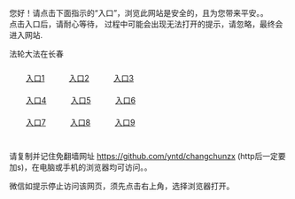 您好！请点击下面指示的“入口”，浏览此网站是安全的，且为您带来平安。。 <br/>
点击入口后，请耐心等待， 过程中可能会出现无法打开的提示，请忽略，最终会进入网站. </br>

法轮大法在长春<br/>
<div style="padding:10px"><a style="margin:20px" target="_blank" href="https://dnx72ltx92c2e.cloudfront.net/2Qpsp?qjltzr" id="ccLink1" rel="nofollow">入口1</a> <a target="_blank" style="margin:20px" href="https://d246nhmez7r233.cloudfront.net/2Qpsp?phmgypy" id="ccLink2" rel="nofollow">入口2</a> <a style="margin:20px" target="_blank" href="https://d1ml5byvf6kfll.cloudfront.net/2Qpsp?hgrljola" id="ccLink3" rel="nofollow">入口3</a></div>

<div style="padding:10px" ><a style="margin:20px" target="_blank" href="https://dnx72ltx92c2e.cloudfront.net/2Qpsp?qjltzr" id="ccLink4" rel="nofollow">入口4</a> <a style="margin:20px" href="https://d246nhmez7r233.cloudfront.net/2Qpsp?phmgypy" target="_blank" id="ccLink5" rel="nofollow">入口5</a> <a style="margin:20px" href="https://d1ml5byvf6kfll.cloudfront.net/2Qpsp?hgrljola" target="_blank" id="ccLink6" rel="nofollow">入口6</a></div>

<div style="padding:10px"><a style="margin:20px" target="_blank" href="https://dnx72ltx92c2e.cloudfront.net/2Qpsp?qjltzr" id="ccLink7" rel="nofollow">入口7</a> <a style="margin:20px" href="https://d246nhmez7r233.cloudfront.net/2Qpsp?phmgypy" target="_blank" id="ccLink8" rel="nofollow">入口8</a> <a style="margin:20px" target="_blank" href="https://d1ml5byvf6kfll.cloudfront.net/2Qpsp?hgrljola" id="ccLink9" rel="nofollow">入口9</a></div>

<br/>



请复制并记住免翻墙网址 https://github.com/yntd/changchunzx (http后一定要加s)，在电脑或手机的浏览器均可访问。。<br/>

微信如提示停止访问该网页，须先点击右上角，选择浏览器打开。
